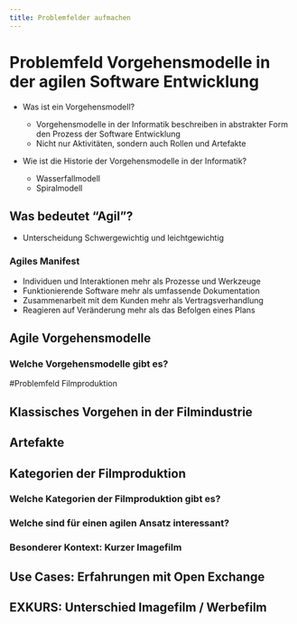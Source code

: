 ```yaml
---
title: Problemfelder aufmachen
---
```


# Problemfeld Vorgehensmodelle in der agilen Software Entwicklung

- Was ist ein Vorgehensmodell?
	- Vorgehensmodelle in der Informatik beschreiben in abstrakter Form den Prozess der Software Entwicklung
	- Nicht nur Aktivitäten, sondern auch Rollen und Artefakte

- Wie ist die Historie der Vorgehensmodelle in der Informatik?
	- Wasserfallmodell
	- Spiralmodell

## Was bedeutet “Agil”?

- Unterscheidung Schwergewichtig und leichtgewichtig

### Agiles Manifest

- Individuen und Interaktionen mehr als Prozesse und Werkzeuge
- Funktionierende Software mehr als umfassende Dokumentation
- Zusammenarbeit mit dem Kunden mehr als Vertragsverhandlung
- Reagieren auf Veränderung mehr als das Befolgen eines Plans



## Agile Vorgehensmodelle

### Welche Vorgehensmodelle gibt es?

#Problemfeld Filmproduktion

## Klassisches Vorgehen in der Filmindustrie

## Artefakte

## Kategorien der Filmproduktion

### Welche Kategorien der Filmproduktion gibt es?

### Welche sind für einen agilen Ansatz interessant?

### Besonderer Kontext: Kurzer Imagefilm

## Use Cases: Erfahrungen mit Open Exchange

## EXKURS: Unterschied Imagefilm / Werbefilm
